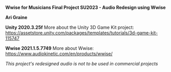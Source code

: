 **Wwise for Musicians Final Project SU2023 - Audio Redesign using Wwise**

**Ari Graine**

**Unity 2020.3.25f**
More about the Unity 3D Game Kit project:
https://assetstore.unity.com/packages/templates/tutorials/3d-game-kit-115747

**Wwise 2021.1.5.7749**
More about Wwise: https://www.audiokinetic.com/en/products/wwise/

*This project's redesigned audio is not to be used in commercial projects*
